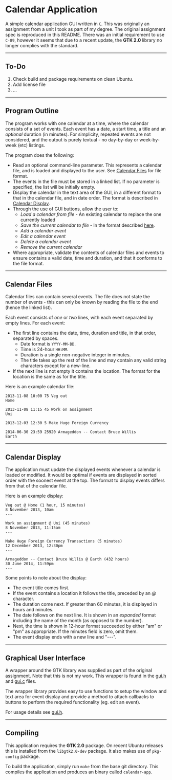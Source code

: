 # Calendar Application
A simple calendar application GUI written in `C`. This was originally an
assignment from a unit I took as part of my degree. The original assignment spec
is reproduced in this README. There was an initial requirement to use `C-89`,
however it seems that due to a recent update, the **GTK 2.0** library no longer
complies with the standard.

------

## To-Do
1. Check build and package requirements on clean Ubuntu.
2. Add license file
3. ...

------

## Program Outline
The program works with one calendar at a time, where the calendar consists of a
set of events. Each event has a date, a start time, a title and an *optional*
duration (in minutes). For simplicity, repeated events are not considered, and
the output is purely textual - no day-by-day or week-by-week (etc) listings.

The program does the following:
- Read an optional command-line parameter. This represents a calendar file, and
is loaded and displayed to the user. See
[Calendar Files](#calendar-files) for file format.
- The events in the file must be stored in a linked list. If no parameter is
specified, the list will be initially empty.
- Display the calendar in the text area of the GUI, in a different format to
that in the calendar file, and in date order. The format is described in
[Calendar Display](#calendar-display).
- Through the use of GUI buttons, allow the user to:
  * *Load a calendar from file* - An existing calendar to replace the one
  currently loaded
  * *Save the current calendar to file* - In the format described
  [here](#calendar-files).
  * *Add a calendar event*
  * *Edit a calendar event*
  * *Delete a calendar event*
  * *Remove the current calendar*
- Where appropriate, validate the contents of calendar files and events to
ensure contains a valid date, time and duration, and that it conforms to the
file format.

------

## Calendar Files
Calendar files can contain several events. The file does not state the number
of events - this can only be known by reading the file to the end (hence the
linked list).

Each event consists of *one* or *two* lines, with each event separated by empty
lines. For each event:
- The first line contains the date, time, duration and title, in that order,
separated by spaces.
  * Date format is `YYYY-MM-DD`.
  * Time is 24-hour `HH:MM`.
  * Duration is a single non-negative integer in minutes.
  * The title takes up the rest of the line and may contain any valid string
  characters except for a new-line.
- If the next line is not empty it contains the location. The format for the
location is the same as for the title.

Here is an example calendar file:
```
2013-11-08 10:00 75 Veg out
Home

2013-11-08 11:15 45 Work on assignment
Uni

2013-12-03 12:30 5 Make Huge Foreign Currency

2014-06-30 23:59 25920 Armageddon -- Contact Bruce Willis
Earth
```

------

## Calendar Display
The application must update the displayed events whenever a calendar is loaded
or modified. It would be optimal if events are displayed in sorted order with
the soonest event at the top. The format to display events differs from that of
the calendar file.

Here is an example display:
```
Veg out @ Home (1 hour, 15 minutes)
8 November 2013, 10am
---

Work on assignment @ Uni (45 minutes)
8 November 2013, 11:15am
---

Make Huge Foreign Currency Transactions (5 minutes)
12 December 2013, 12:30pm
---

Armageddon -- Contact Bruce Willis @ Earth (432 hours)
30 June 2014, 11:59pm
---
```

Some points to note about the display:
- The event title comes first.
- If the event contains a location it follows the title, preceded by an *@*
character.
- The duration come next. If greater than 60 minutes, it is displayed in hours
and minutes.
- The date follows on the next line. It is shown in an *expanded* format
including the name of the month (as opposed to the number).
- Next, the time is shown in 12-hour format succeeded by either "am" or "pm" as
appropriate. If the minutes field is zero, omit them.
- The event display ends with a new line and "---".

------

## Graphical User Interface
A wrapper around the GTK library was supplied as part of the original
assignment. Note that this is not my work. This wrapper is found in the
[gui.h](./gui.h) and [gui.c](./gui.c) files.

The wrapper library provides easy to use functions to setup the window and text
area for event display and provide a method to attach callbacks to buttons to
perform the required functionality (eg. edit an event).

For usage details see [gui.h](./gui.h).

------

## Compiling
This application requires the **GTK 2.0** package. On recent Ubuntu releases
this is installed from the `libgtk2.0-dev` package. It also makes use of
`pkg-config` package.

To build the application, simply run `make` from the base git directory. This
compiles the application and produces an binary called `calendar-app`.

